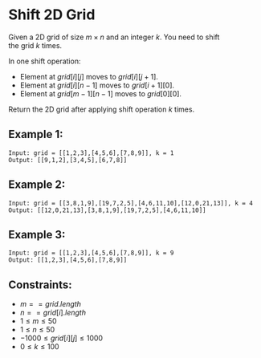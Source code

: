# Shift 2D Grid
Given a 2D grid of size $m \times n$ and an integer $k$. You need to shift  
the grid $k$ times.

In one shift operation:

* Element at $grid[i][j]$ moves to $grid[i][j + 1]$.
* Element at $grid[i][n - 1]$ moves to $grid[i + 1][0]$.
* Element at $grid[m - 1][n - 1]$ moves to $grid[0][0]$.

Return the 2D grid after applying shift operation $k$ times.

 

## Example 1:

    Input: grid = [[1,2,3],[4,5,6],[7,8,9]], k = 1
    Output: [[9,1,2],[3,4,5],[6,7,8]]

## Example 2:

    Input: grid = [[3,8,1,9],[19,7,2,5],[4,6,11,10],[12,0,21,13]], k = 4
    Output: [[12,0,21,13],[3,8,1,9],[19,7,2,5],[4,6,11,10]]

## Example 3:

    Input: grid = [[1,2,3],[4,5,6],[7,8,9]], k = 9
    Output: [[1,2,3],[4,5,6],[7,8,9]]

 

## Constraints:

* $m == grid.length$
* $n == grid[i].length$
* $1 \le m \le 50$
* $1 \le n \le 50$
* $-1000 \le grid[i][j] \le 1000$
* $0 \le k \le 100$

